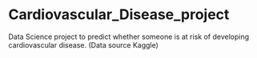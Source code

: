 # Cardiovascular_Disease_project
Data Science project to predict whether someone is at risk of developing cardiovascular disease. (Data source Kaggle)
